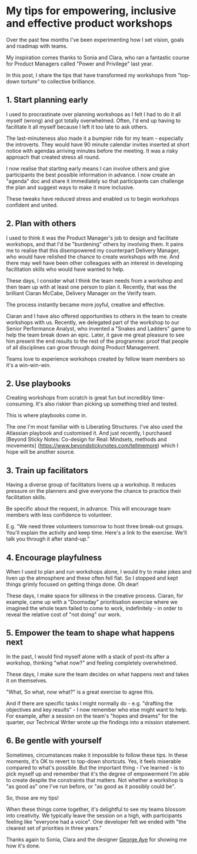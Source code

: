 # My tips for empowering, inclusive and effective product workshops

Over the past few months I've been experimenting how I set vision, goals and roadmap with teams.

My inspiration comes thanks to Sonia and Clara, who ran a fantastic course for Product Managers called "Power and Privilege" last year.

In this post, I share the tips that have transformed my workshops from "top-down torture" to collective brilliance.

## 1. Start planning early

I used to procrastinate over planning workshops as I felt I had to do it all myself (wrong) and got totally overwhelmed. Often, I'd end up having to facilitate it all myself because I left it too late to ask others.

The last-minuteness also made it a bumpier ride for my team - especially the introverts. They would have 90 minute calendar invites inserted at short notice with agendas arriving minutes before the meeting. It was a risky approach that created stress all round.

I now realise that starting early means I can involve others and give participants the best possible information in advance. I now create an "agenda" doc and share it immediately so that participants can challenge the plan and suggest ways to make it more inclusive. 

These tweaks have reduced stress and enabled us to begin workshops confident and united.

## 2. Plan with others

I used to think it was the Product Manager's job to design and facilitate workshops, and that I'd be "burdening" others by involving them. It pains me to realise that this disempowered my counterpart Delivery Manager, who would have relished the chance to create workshops with me. And there may well have been other colleagues with an interest in developing facilitation skills who would have wanted to help.

These days, I consider what I think the team needs from a workshop and then team up with at least one person to plan it. Recently, that was the brilliant Ciaran McCabe, Delivery Manager on the Verify team.

The process instantly became more joyful, creative and effective.

Ciaran and I have also offered opportunities to others in the team to create workshops with us. Recently, we delegated part of the workshop to our Senior Performance Analyst, who invented a "Snakes and Ladders" game to help the team break down an epic. Later, it gave me great pleasure to see him present the end results to the rest of the programme: proof that people of all disciplines can grow through doing Product Management.

Teams love to experience workshops created by fellow team members so it's a win-win-win.

## 2. Use playbooks

Creating workshops from scratch is great fun but incredibly time-consuming. It's also riskier than picking up something tried and tested.

This is where playbooks come in.

The one I'm most familiar with is Liberating Structures. I've also used the Atlassian playbook and customised it. And just recently, I purchased [Beyond Sticky Notes: Co-design for Real: Mindsets, methods and movements] (https://www.beyondstickynotes.com/tellmemore) which I hope will be another source.

## 3. Train up facilitators

Having a diverse group of facilitators livens up a workshop. It reduces pressure on the planners and give everyone the chance to practice their facilitation skills.

Be specific about the request, in advance. This will encourage team members with less confidence to volunteer.

E.g. "We need three volunteers tomorrow to host three break-out groups. You'll explain the activity and keep time. Here's a link to the exercise. We'll talk you through it after stand-up."

## 4. Encourage playfulness

When I used to plan and run workshops alone, I would try to make jokes and liven up the atmosphere and these often fell flat. So I stopped and kept things grimly focused on getting things done. Oh dear!

These days, I make space for silliness in the creative process. Ciaran, for example, came up with a "Doomsday" prioritisation exercise where we imagined the whole team failed to come to work, indefinitely - in order to reveal the relative cost of "not doing" our work. 

## 5. Empower the team to shape what happens next

In the past, I would find myself alone with a stack of post-its after a workshop, thinking "what now?" and feeling completely overwhelmed.

These days, I make sure the team decides on what happens next and takes it on themselves.

"What, So what, now what?" is a great exercise to agree this.

And if there are specific tasks I might normally do - e.g. "drafting the objectives and key results" - I now remember who else might want to help. For example, after a session on the team's "hopes and dreams" for the quarter, our Technical Writer wrote up the findings into a mission statement.

## 6. Be gentle with yourself

Sometimes, circumstances make it impossible to follow these tips. In these moments, it's OK to revert to top-down shortcuts. Yes, it feels miserable compared to what's possible. But the important thing - I've learned - is to pick myself up and remember that it's the degree of empowerment I'm able to create despite the constraints that matters. Not whether a workshop is "as good as" one I've run before, or "as good as it possibly could be".

So, those are my tips!

When these things come together, it's delightful to see my teams blossom into creativity. We typically leave the session on a high, with participants feeling like "everyone had a voice". One developer felt we ended with "the clearest set of priorities in three years."

Thanks again to Sonia, Clara and the designer [George Aye](https://medium.com/greater-good-studio/design-educations-big-gap-understanding-the-role-of-power-1ee1756b7f08) for showing me how it's done.
